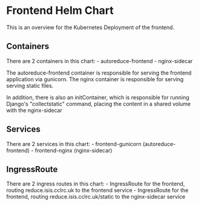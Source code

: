 # Frontend Helm Chart

This is an overview for the Kubernetes Deployment of the frontend.

## Containers

There are 2 containers in this chart:
    - autoreduce-frontend
    - nginx-sidecar

The autoreduce-frontend container is responsible for serving the frontend application via gunicorn.
The nginx container is responsible for serving serving static files.

In addition, there is also an initContainer, which is responsible for running Django's "collectstatic"
command, placing the content in a shared volume with the nginx-sidecar

## Services

There are 2 services in this chart:
    - frontend-gunicorn (autoreduce-frontend)
    - frontend-nginx (nginx-sidecar)

## IngressRoute

There are 2 ingress routes in this chart:
    - IngressRoute for the frontend, routing reduce.isis.cclrc.uk to the frontend service
    - IngressRoute for the frontend, routing reduce.isis.cclrc.uk/static to the nginx-sidecar service
